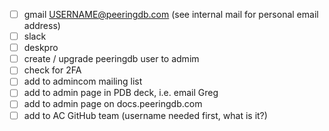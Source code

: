 - [ ] gmail USERNAME@peeringdb.com (see internal mail for personal email address)
- [ ] slack
- [ ]  deskpro
- [ ] create / upgrade peeringdb user to admim
- [ ]  check for 2FA
- [ ] add to admincom mailing list
- [ ] add to admin page in PDB deck, i.e. email Greg
- [ ] add to admin page on docs.peeringdb.com
- [ ] add to AC GitHub team (username needed first, what is it?)
